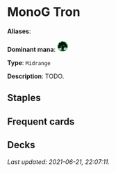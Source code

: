 # MonoG Tron

**Aliases**: 

**Dominant mana**: <img src="../resources/images/mana/G.png" width="25"/>

**Type**: `Midrange`

**Description**: TODO.

## **Staples**



## **Frequent cards**



## **Decks**



*Last updated: 2021-06-21, 22:07:11.*
